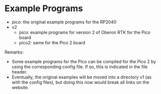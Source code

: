 # Example Programs

* pico: the original example programs for the RP2040
* v2
  * pico: example programs for version 2 of Oberon RTK for the Pico board
  * pico2: same for the Pico 2 board

Remarks:
* Some example programs for the Pico can be compiled for the Pico 2 by using the corresponding config file. If so, this is indicated in the file header.
* Eventually, the original examples will be moved into a directory v1 (as with the config files), but doing this now would break all links on the website.